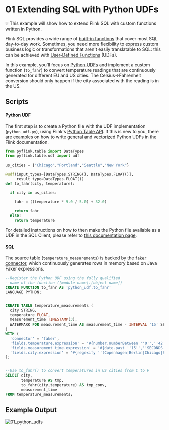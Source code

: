 # 01 Extending SQL with Python UDFs

:bulb: This example will show how to extend Flink SQL with custom functions written in Python.

Flink SQL provides a wide range of [built-in functions](https://ci.apache.org/projects/flink/flink-docs-stable/dev/table/functions/systemFunctions.html) that cover most SQL day-to-day work. Sometimes, you need more flexibility to express custom business logic or transformations that aren't easily translatable to SQL: this can be achieved with [User-Defined Functions](https://ci.apache.org/projects/flink/flink-docs-stable/dev/table/functions/udfs.html) (UDFs).

In this example, you'll focus on [Python UDFs](https://ci.apache.org/projects/flink/flink-docs-stable/dev/python/table-api-users-guide/udfs/python_udfs.html) and implement a custom function (`to_fahr`) to convert temperature readings that are continuously generated for different EU and US cities. The Celsius->Fahrenheit conversion should only happen if the city associated with the reading is in the US.

## Scripts

#### Python UDF

The first step is to create a Python file with the UDF implementation (`python_udf.py`), using Flink's [Python Table API](https://ci.apache.org/projects/flink/flink-docs-stable/dev/python/table-api-users-guide/intro_to_table_api.html). If this is new to you, there are examples on how to write [general](https://ci.apache.org/projects/flink/flink-docs-stable/dev/python/table-api-users-guide/udfs/python_udfs.html) and [vectorized](https://ci.apache.org/projects/flink/flink-docs-stable/dev/python/table-api-users-guide/udfs/vectorized_python_udfs.html) Python UDFs in the Flink documentation.

```python
from pyflink.table import DataTypes
from pyflink.table.udf import udf

us_cities = {"Chicago","Portland","Seattle","New York"}

@udf(input_types=[DataTypes.STRING(), DataTypes.FLOAT()],
     result_type=DataTypes.FLOAT())
def to_fahr(city, temperature):

  if city in us_cities:

    fahr = ((temperature * 9.0 / 5.0) + 32.0)

    return fahr
  else:
    return temperature
```

For detailed instructions on how to then make the Python file available as a UDF in the SQL Client, please refer to [this documentation page](https://ci.apache.org/projects/flink/flink-docs-stable/dev/table/sqlClient.html#user-defined-functions).

#### SQL

The source table (`temperature_measurements`) is backed by the [`faker` connector](https://github.com/knaufk/flink-faker), which continuously generates rows in memory based on Java Faker expressions. 

```sql
--Register the Python UDF using the fully qualified 
--name of the function ([module name].[object name])
CREATE FUNCTION to_fahr AS 'python_udf.to_fahr' 
LANGUAGE PYTHON;


CREATE TABLE temperature_measurements (
  city STRING,
  temperature FLOAT,
  measurement_time TIMESTAMP(3),
  WATERMARK FOR measurement_time AS measurement_time - INTERVAL '15' SECONDS
)
WITH (
  'connector' = 'faker',
  'fields.temperature.expression' = '#{number.numberBetween ''0'',''42''}',
  'fields.measurement_time.expression' = '#{date.past ''15'',''SECONDS''}',
  'fields.city.expression' = '#{regexify ''(Copenhagen|Berlin|Chicago|Portland|Seattle|New York){1}''}'
);


--Use to_fahr() to convert temperatures in US cities from C to F
SELECT city,
       temperature AS tmp,
       to_fahr(city,temperature) AS tmp_conv,
       measurement_time
FROM temperature_measurements;
```

## Example Output

![01_python_udfs](https://user-images.githubusercontent.com/23521087/106733744-8ca4ff00-6612-11eb-9721-e4a74fb07329.gif)